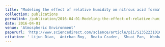 ```yaml
---
title: "Modeling the effect of relative humidity on nitrous acid formation in the Houston area"
collection: publications
permalink: /publication/2016-04-01-Modeling-the-effect-of-relative-humidity-on-nitrous-acid-formation-in-the-Houston-area
date: 2016-04-01
venue: 'Atmospheric Environment'
paperurl: 'http://www.sciencedirect.com/science/article/pii/S1352231016300875'
citation: ' Lijun Diao,  Anirban Roy,  Beata Czader,  Shuai Pan,  Wonbae Jeon,  Amir Souri,  Yunsoo Choi, &quot;Modeling the effect of relative humidity on nitrous acid formation in the Houston area.&quot; Atmospheric Environment, 2016.'
---
```

